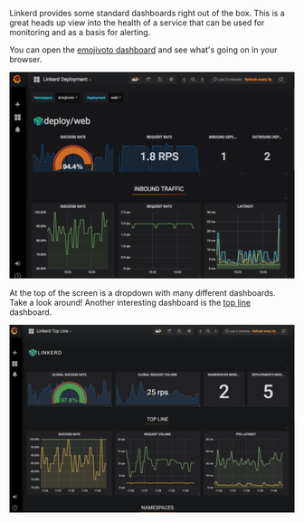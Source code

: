 Linkerd provides some standard dashboards right out of the box. This is a
great heads up view into the health of a service that can be used for monitoring
and as a basis for alerting.

You can open the [emojivoto dashboard](https://[[HOST_SUBDOMAIN]]-9093-[[KATACODA_HOST]].environments.katacoda.com/api/v1/namespaces/linkerd/services/grafana:http/proxy/d/6svnwykmk/linkerd-deployment?refresh=5s&orgId=1&var-namespace=emojivoto&var-deployment=web&var-inbound=All&var-outbound=All)
and see what's going on in your browser.

![web dashboard](assets/web-dashboard.png)

At the top of the screen is a dropdown with many different dashboards. Take a
look around! Another interesting dashboard is the [top line](https://[[HOST_SUBDOMAIN]]-9093-[[KATACODA_HOST]].environments.katacoda.com/api/v1/namespaces/linkerd/services/grafana:http/proxy/d/XKy9QWRmz/linkerd-top-line?refresh=5s&orgId=1) dashboard.

![top line dashboard](assets/top-line-dashboard.png)
